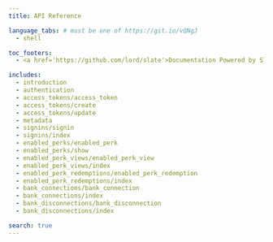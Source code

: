 ```yaml
---
title: API Reference

language_tabs: # must be one of https://git.io/vQNgJ
  - shell

toc_footers:
  - <a href='https://github.com/lord/slate'>Documentation Powered by Slate</a>

includes:
  - introduction
  - authentication
  - access_tokens/access_token
  - access_tokens/create
  - access_tokens/update
  - metadata
  - signins/signin
  - signins/index
  - enabled_perks/enabled_perk
  - enabled_perks/show
  - enabled_perk_views/enabled_perk_view
  - enabled_perk_views/index
  - enabled_perk_redemptions/enabled_perk_redemption
  - enabled_perk_redemptions/index
  - bank_connections/bank_connection
  - bank_connections/index
  - bank_disconnections/bank_disconnection
  - bank_disconnections/index

search: true
---
```

